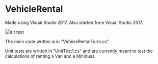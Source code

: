 # VehicleRental

Made using Visual Studio 2017. Also started from Visual Studio 2017.

![alt text](https://github.com/Gurkchilli/VehicleRental/blob/main/image.jpg?raw=true)

The main code written is in "VehicleRentalForm.cs".

Unit tests are written in "UnitTest1.cs" and are currently meant to test the calculations of renting a Van and a Minibuss.

